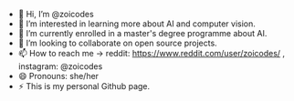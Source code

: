 - 👋 Hi, I’m @zoicodes
- 👀 I’m interested in learning more about AI and computer vision. 
- 🌱 I’m currently enrolled in a master's degree programme about AI.
- 💞️ I’m looking to collaborate on open source projects.
- 📫 How to reach me -> reddit: https://www.reddit.com/user/zoicodes/  , instagram: @zoicodes
- 😄 Pronouns: she/her
- ⚡ This is my personal Github page.

<!---
zoicodes/zoicodes is a ✨ special ✨ repository because its `README.md` (this file) appears on your GitHub profile.
You can click the Preview link to take a look at your changes.
--->
